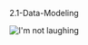 2.1-Data-Modeling

![I'm not laughing](http://24.media.tumblr.com/tumblr_lrfig8godt1qfrk53o5_250.gif)
